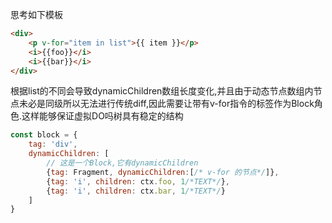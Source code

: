 思考如下模板
```html
<div>
    <p v-for="item in list">{{ item }}</p>
    <i>{{foo}}</i>
    <i>{{bar}}</i>
</div>
```
根据list的不同会导致dynamicChildren数组长度变化,并且由于动态节点数组内节点未必是同级所以无法进行传统diff,因此需要让带有v-for指令的标签作为Block角色.这样能够保证虚拟DO吗树具有稳定的结构
```js
const block = {
    tag: 'div',
    dynamicChildren: [
        // 这是一个Block,它有dynamicChildren
        {tag: Fragment, dynamicChildren:[/* v-for 的节点*/]},
        {tag: 'i', children: ctx.foo, 1/*TEXT*/},
        {tag: 'i', children: ctx.bar, 1/*TEXT*/}
    ]
}
```